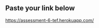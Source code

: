 ## Paste your link below

<!-- https://assessment-6-tef.herokuapp.com/ -->
https://assessment-6-tef.herokuapp.com/